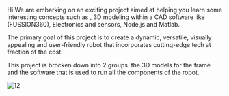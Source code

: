 Hi
We are embarking on an exciting project aimed at helping you learn some interesting 
concepts such as , 3D modeling within a CAD software like (FUSSION360), Electronics and sensors, Node.js and Matlab.

The primary goal of this project is to create a dynamic, versatile, visually appealing and user-friendly robot that incorporates cutting-edge tech at fraction of the cost.

This project is brocken down into 2 groups. the 3D models for the frame and the software that is used to run all the components of the robot.


![12](https://github.com/GEMINI64K/VEGA.one-ROBOT/assets/117120767/524c4e9c-7eff-4c01-9c75-e65058ed0baf)

